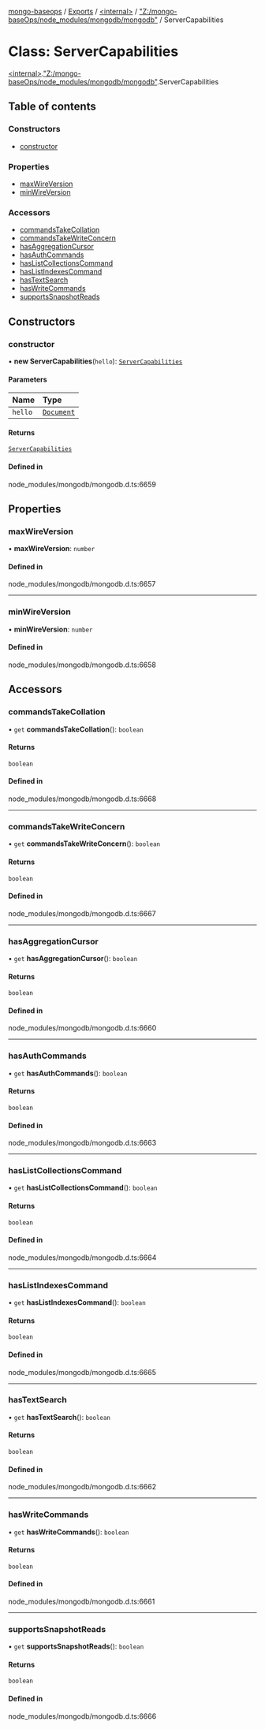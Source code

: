 [mongo-baseops](../README.md) / [Exports](../modules.md) / [\<internal\>](../modules/internal_.md) / ["Z:/mongo-baseOps/node\_modules/mongodb/mongodb"](../modules/internal_._Z__mongo_baseOps_node_modules_mongodb_mongodb_.md) / ServerCapabilities

# Class: ServerCapabilities

[\<internal\>](../modules/internal_.md).["Z:/mongo-baseOps/node\_modules/mongodb/mongodb"](../modules/internal_._Z__mongo_baseOps_node_modules_mongodb_mongodb_.md).ServerCapabilities

## Table of contents

### Constructors

- [constructor](internal_._Z__mongo_baseOps_node_modules_mongodb_mongodb_.ServerCapabilities.md#constructor)

### Properties

- [maxWireVersion](internal_._Z__mongo_baseOps_node_modules_mongodb_mongodb_.ServerCapabilities.md#maxwireversion)
- [minWireVersion](internal_._Z__mongo_baseOps_node_modules_mongodb_mongodb_.ServerCapabilities.md#minwireversion)

### Accessors

- [commandsTakeCollation](internal_._Z__mongo_baseOps_node_modules_mongodb_mongodb_.ServerCapabilities.md#commandstakecollation)
- [commandsTakeWriteConcern](internal_._Z__mongo_baseOps_node_modules_mongodb_mongodb_.ServerCapabilities.md#commandstakewriteconcern)
- [hasAggregationCursor](internal_._Z__mongo_baseOps_node_modules_mongodb_mongodb_.ServerCapabilities.md#hasaggregationcursor)
- [hasAuthCommands](internal_._Z__mongo_baseOps_node_modules_mongodb_mongodb_.ServerCapabilities.md#hasauthcommands)
- [hasListCollectionsCommand](internal_._Z__mongo_baseOps_node_modules_mongodb_mongodb_.ServerCapabilities.md#haslistcollectionscommand)
- [hasListIndexesCommand](internal_._Z__mongo_baseOps_node_modules_mongodb_mongodb_.ServerCapabilities.md#haslistindexescommand)
- [hasTextSearch](internal_._Z__mongo_baseOps_node_modules_mongodb_mongodb_.ServerCapabilities.md#hastextsearch)
- [hasWriteCommands](internal_._Z__mongo_baseOps_node_modules_mongodb_mongodb_.ServerCapabilities.md#haswritecommands)
- [supportsSnapshotReads](internal_._Z__mongo_baseOps_node_modules_mongodb_mongodb_.ServerCapabilities.md#supportssnapshotreads)

## Constructors

### constructor

• **new ServerCapabilities**(`hello`): [`ServerCapabilities`](internal_._Z__mongo_baseOps_node_modules_mongodb_mongodb_.ServerCapabilities.md)

#### Parameters

| Name | Type |
| :------ | :------ |
| `hello` | [`Document`](../interfaces/internal_._Z__mongo_baseOps_node_modules_mongodb_mongodb_.BSON.Document.md) |

#### Returns

[`ServerCapabilities`](internal_._Z__mongo_baseOps_node_modules_mongodb_mongodb_.ServerCapabilities.md)

#### Defined in

node_modules/mongodb/mongodb.d.ts:6659

## Properties

### maxWireVersion

• **maxWireVersion**: `number`

#### Defined in

node_modules/mongodb/mongodb.d.ts:6657

___

### minWireVersion

• **minWireVersion**: `number`

#### Defined in

node_modules/mongodb/mongodb.d.ts:6658

## Accessors

### commandsTakeCollation

• `get` **commandsTakeCollation**(): `boolean`

#### Returns

`boolean`

#### Defined in

node_modules/mongodb/mongodb.d.ts:6668

___

### commandsTakeWriteConcern

• `get` **commandsTakeWriteConcern**(): `boolean`

#### Returns

`boolean`

#### Defined in

node_modules/mongodb/mongodb.d.ts:6667

___

### hasAggregationCursor

• `get` **hasAggregationCursor**(): `boolean`

#### Returns

`boolean`

#### Defined in

node_modules/mongodb/mongodb.d.ts:6660

___

### hasAuthCommands

• `get` **hasAuthCommands**(): `boolean`

#### Returns

`boolean`

#### Defined in

node_modules/mongodb/mongodb.d.ts:6663

___

### hasListCollectionsCommand

• `get` **hasListCollectionsCommand**(): `boolean`

#### Returns

`boolean`

#### Defined in

node_modules/mongodb/mongodb.d.ts:6664

___

### hasListIndexesCommand

• `get` **hasListIndexesCommand**(): `boolean`

#### Returns

`boolean`

#### Defined in

node_modules/mongodb/mongodb.d.ts:6665

___

### hasTextSearch

• `get` **hasTextSearch**(): `boolean`

#### Returns

`boolean`

#### Defined in

node_modules/mongodb/mongodb.d.ts:6662

___

### hasWriteCommands

• `get` **hasWriteCommands**(): `boolean`

#### Returns

`boolean`

#### Defined in

node_modules/mongodb/mongodb.d.ts:6661

___

### supportsSnapshotReads

• `get` **supportsSnapshotReads**(): `boolean`

#### Returns

`boolean`

#### Defined in

node_modules/mongodb/mongodb.d.ts:6666
